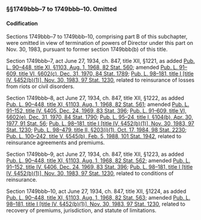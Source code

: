 ### §§1749bbb–7 to 1749bbb–10. Omitted ###

#### Codification ####

Sections 1749bbb–7 to 1749bbb–10, comprising part B of this subchapter, were omitted in view of termination of powers of Director under this part on Nov. 30, 1983, pursuant to former section 1749bbb(b) of this title.

Section 1749bbb–7, act June 27, 1934, ch. 847, title XII, §1221, as added [Pub. L. 90–448, title XI, §1103, Aug. 1, 1968, 82 Stat. 560](/statviewer.htm?volume=82&page=560); amended [Pub. L. 91–609, title VI, §602(c), Dec. 31, 1970, 84 Stat. 1789](/statviewer.htm?volume=84&page=1789); [Pub. L. 98–181, title I [title IV, §452(b)(1)], Nov. 30, 1983, 97 Stat. 1230](/statviewer.htm?volume=97&page=1230), related to reinsurance of losses from riots or civil disorders.

Section 1749bbb–8, act June 27, 1934, ch. 847, title XII, §1222, as added [Pub. L. 90–448, title XI, §1103, Aug. 1, 1968, 82 Stat. 561](/statviewer.htm?volume=82&page=561); amended [Pub. L. 91–152, title IV, §405, Dec. 24, 1969, 83 Stat. 396](/statviewer.htm?volume=83&page=396); [Pub. L. 91–609, title VI, §602(e), Dec. 31, 1970, 84 Stat. 1790](/statviewer.htm?volume=84&page=1790); [Pub. L. 95–24, title I, §104(b), Apr. 30, 1977, 91 Stat. 56](/statviewer.htm?volume=91&page=56); [Pub. L. 98–181, title I [title IV, §452(b)(1)], Nov. 30, 1983, 97 Stat. 1230](/statviewer.htm?volume=97&page=1230); [Pub. L. 98–479, title II, §203(i)(1), Oct. 17, 1984, 98 Stat. 2230](/statviewer.htm?volume=98&page=2230); [Pub. L. 100–242, title V, §545(b), Feb. 5, 1988, 101 Stat. 1942](/statviewer.htm?volume=101&page=1942), related to reinsurance agreements and premiums.

Section 1749bbb–9, act June 27, 1934, ch. 847, title XII, §1223, as added [Pub. L. 90–448, title XI, §1103, Aug. 1, 1968, 82 Stat. 562](/statviewer.htm?volume=82&page=562); amended [Pub. L. 91–152, title IV, §406, Dec. 24, 1969, 83 Stat. 396](/statviewer.htm?volume=83&page=396); [Pub. L. 98–181, title I [title IV, §452(b)(1)], Nov. 30, 1983, 97 Stat. 1230](/statviewer.htm?volume=97&page=1230), related to conditions of reinsurance.

Section 1749bbb–10, act June 27, 1934, ch. 847, title XII, §1224, as added [Pub. L. 90–448, title XI, §1103, Aug. 1, 1968, 82 Stat. 563](/statviewer.htm?volume=82&page=563); amended [Pub. L. 98–181, title I [title IV, §452(b)(1)], Nov. 30, 1983, 97 Stat. 1230](/statviewer.htm?volume=97&page=1230), related to recovery of premiums, jurisdiction, and statute of limitations.